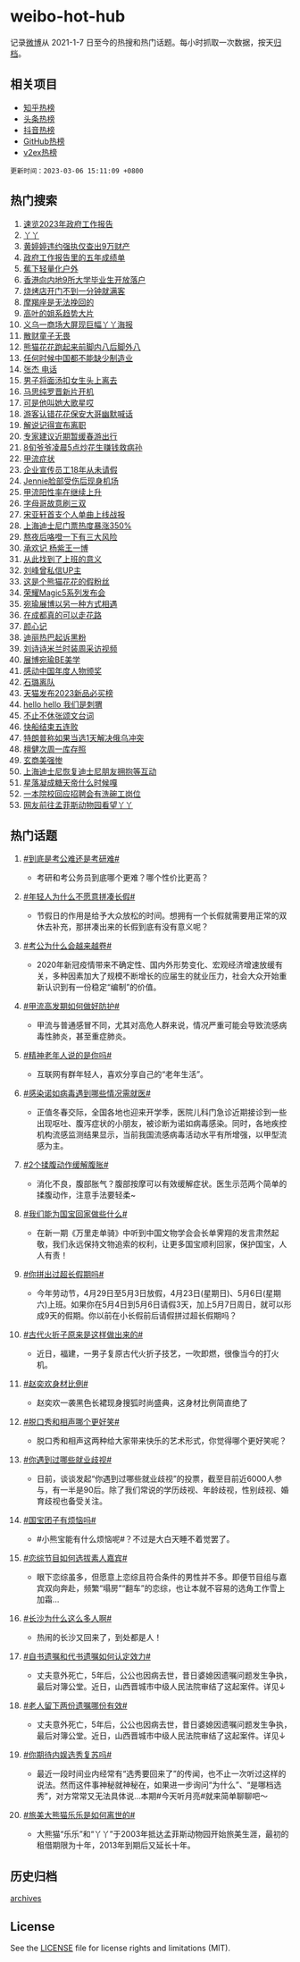 # weibo-hot-hub

记录[微博](https://www.weibo.com)从 2021-1-7 日至今的热搜和热门话题。每小时抓取一次数据，按天[归档](archives)。

## 相关项目

- [知乎热榜](https://github.com/lonnyzhang423/zhihu-hot-hub)
- [头条热榜](https://github.com/lonnyzhang423/toutiao-hot-hub)
- [抖音热榜](https://github.com/lonnyzhang423/douyin-hot-hub)
- [GitHub热榜](https://github.com/lonnyzhang423/github-hot-hub)
- [v2ex热榜](https://github.com/lonnyzhang423/v2ex-hot-hub)


`更新时间：2023-03-06 15:11:09 +0800`

## 热门搜索

1. [速览2023年政府工作报告](https://m.weibo.cn/search?containerid=100103type%3D1%26t%3D10%26q%3D%23%E9%80%9F%E8%A7%882023%E5%B9%B4%E6%94%BF%E5%BA%9C%E5%B7%A5%E4%BD%9C%E6%8A%A5%E5%91%8A%23&stream_entry_id=51&isnewpage=1&extparam=seat%3D1%26dgr%3D0%26filter_type%3Drealtimehot%26cate%3D10103%26stream_entry_id%3D51%26pos%3D0%26c_type%3D51%26display_time%3D1678086668%26pre_seqid%3D167808666828091694507&luicode=10000011&lfid=106003type%253D25%2526t%253D3%2526disable_hot%253D1%2526filter_type%253Drealtimehot)
1. [丫丫](https://m.weibo.cn/search?containerid=100103type%3D1%26t%3D10%26q%3D%E4%B8%AB%E4%B8%AB&stream_entry_id=31&isnewpage=1&extparam=seat%3D1%26dgr%3D0%26band_rank%3D1%26filter_type%3Drealtimehot%26q%3D%25E4%25B8%25AB%25E4%25B8%25AB%26stream_entry_id%3D31%26pos%3D0%26realpos%3D1%26cate%3D5001%26lcate%3D5001%26flag%3D16%26c_type%3D31%26display_time%3D1678086668%26pre_seqid%3D167808666828091694507&luicode=10000011&lfid=106003type%253D25%2526t%253D3%2526disable_hot%253D1%2526filter_type%253Drealtimehot)
1. [黄婷婷违约强执仅查出9万财产](https://m.weibo.cn/search?containerid=100103type%3D1%26t%3D10%26q%3D%23%E9%BB%84%E5%A9%B7%E5%A9%B7%E8%BF%9D%E7%BA%A6%E5%BC%BA%E6%89%A7%E4%BB%85%E6%9F%A5%E5%87%BA9%E4%B8%87%E8%B4%A2%E4%BA%A7%23&stream_entry_id=31&isnewpage=1&extparam=seat%3D1%26dgr%3D0%26band_rank%3D2%26filter_type%3Drealtimehot%26q%3D%2523%25E9%25BB%2584%25E5%25A9%25B7%25E5%25A9%25B7%25E8%25BF%259D%25E7%25BA%25A6%25E5%25BC%25BA%25E6%2589%25A7%25E4%25BB%2585%25E6%259F%25A5%25E5%2587%25BA9%25E4%25B8%2587%25E8%25B4%25A2%25E4%25BA%25A7%2523%26stream_entry_id%3D31%26pos%3D1%26realpos%3D2%26cate%3D5001%26lcate%3D5001%26flag%3D1%26c_type%3D31%26display_time%3D1678086668%26pre_seqid%3D167808666828091694507&luicode=10000011&lfid=106003type%253D25%2526t%253D3%2526disable_hot%253D1%2526filter_type%253Drealtimehot)
1. [政府工作报告里的五年成绩单](https://m.weibo.cn/search?containerid=100103type%3D1%26t%3D10%26q%3D%23%E6%94%BF%E5%BA%9C%E5%B7%A5%E4%BD%9C%E6%8A%A5%E5%91%8A%E9%87%8C%E7%9A%84%E4%BA%94%E5%B9%B4%E6%88%90%E7%BB%A9%E5%8D%95%23&stream_entry_id=31&isnewpage=1&extparam=seat%3D1%26dgr%3D0%26band_rank%3D3%26filter_type%3Drealtimehot%26q%3D%2523%25E6%2594%25BF%25E5%25BA%259C%25E5%25B7%25A5%25E4%25BD%259C%25E6%258A%25A5%25E5%2591%258A%25E9%2587%258C%25E7%259A%2584%25E4%25BA%2594%25E5%25B9%25B4%25E6%2588%2590%25E7%25BB%25A9%25E5%258D%2595%2523%26stream_entry_id%3D31%26pos%3D2%26realpos%3D3%26cate%3D5001%26lcate%3D5001%26flag%3D0%26c_type%3D31%26display_time%3D1678086668%26pre_seqid%3D167808666828091694507&luicode=10000011&lfid=106003type%253D25%2526t%253D3%2526disable_hot%253D1%2526filter_type%253Drealtimehot)
1. [蕉下轻量化户外](https://m.weibo.cn/search?containerid=100103type%3D1%26t%3D10%26q%3D%23%E8%95%89%E4%B8%8B%E8%BD%BB%E9%87%8F%E5%8C%96%E6%88%B7%E5%A4%96%23&stream_entry_id=31&isnewpage=1&extparam=seat%3D1%26filter_type%3Drealtimehot%26q%3D%2523%25E8%2595%2589%25E4%25B8%258B%25E8%25BD%25BB%25E9%2587%258F%25E5%258C%2596%25E6%2588%25B7%25E5%25A4%2596%2523%26stream_entry_id%3D31%26pos%3D3%26band_rank%3D4%26dgr%3D0%26c_type%3D31%26cate%3D5001%26lcate%3D5001%26adid%3D181311%26topic_ad%3D1%26display_time%3D1678086668%26pre_seqid%3D167808666828091694507&luicode=10000011&lfid=106003type%253D25%2526t%253D3%2526disable_hot%253D1%2526filter_type%253Drealtimehot)
1. [香港向内地9所大学毕业生开放落户](https://m.weibo.cn/search?containerid=100103type%3D1%26t%3D10%26q%3D%23%E9%A6%99%E6%B8%AF%E5%90%91%E5%86%85%E5%9C%B09%E6%89%80%E5%A4%A7%E5%AD%A6%E6%AF%95%E4%B8%9A%E7%94%9F%E5%BC%80%E6%94%BE%E8%90%BD%E6%88%B7%23&stream_entry_id=31&isnewpage=1&extparam=seat%3D1%26dgr%3D0%26band_rank%3D4%26filter_type%3Drealtimehot%26q%3D%2523%25E9%25A6%2599%25E6%25B8%25AF%25E5%2590%2591%25E5%2586%2585%25E5%259C%25B09%25E6%2589%2580%25E5%25A4%25A7%25E5%25AD%25A6%25E6%25AF%2595%25E4%25B8%259A%25E7%2594%259F%25E5%25BC%2580%25E6%2594%25BE%25E8%2590%25BD%25E6%2588%25B7%2523%26stream_entry_id%3D31%26pos%3D4%26realpos%3D4%26cate%3D5001%26lcate%3D5001%26flag%3D1%26c_type%3D31%26display_time%3D1678086668%26pre_seqid%3D167808666828091694507&luicode=10000011&lfid=106003type%253D25%2526t%253D3%2526disable_hot%253D1%2526filter_type%253Drealtimehot)
1. [烧烤店开门不到一分钟就满客](https://m.weibo.cn/search?containerid=100103type%3D1%26t%3D10%26q%3D%23%E7%83%A7%E7%83%A4%E5%BA%97%E5%BC%80%E9%97%A8%E4%B8%8D%E5%88%B0%E4%B8%80%E5%88%86%E9%92%9F%E5%B0%B1%E6%BB%A1%E5%AE%A2%23&stream_entry_id=31&isnewpage=1&extparam=seat%3D1%26dgr%3D0%26band_rank%3D5%26filter_type%3Drealtimehot%26q%3D%2523%25E7%2583%25A7%25E7%2583%25A4%25E5%25BA%2597%25E5%25BC%2580%25E9%2597%25A8%25E4%25B8%258D%25E5%2588%25B0%25E4%25B8%2580%25E5%2588%2586%25E9%2592%259F%25E5%25B0%25B1%25E6%25BB%25A1%25E5%25AE%25A2%2523%26stream_entry_id%3D31%26pos%3D5%26realpos%3D5%26cate%3D5001%26lcate%3D5001%26flag%3D1%26c_type%3D31%26display_time%3D1678086668%26pre_seqid%3D167808666828091694507&luicode=10000011&lfid=106003type%253D25%2526t%253D3%2526disable_hot%253D1%2526filter_type%253Drealtimehot)
1. [摩羯座是无法挽回的](https://m.weibo.cn/search?containerid=100103type%3D1%26t%3D10%26q%3D%23%E6%91%A9%E7%BE%AF%E5%BA%A7%E6%98%AF%E6%97%A0%E6%B3%95%E6%8C%BD%E5%9B%9E%E7%9A%84%23&stream_entry_id=31&isnewpage=1&extparam=seat%3D1%26dgr%3D0%26band_rank%3D6%26filter_type%3Drealtimehot%26q%3D%2523%25E6%2591%25A9%25E7%25BE%25AF%25E5%25BA%25A7%25E6%2598%25AF%25E6%2597%25A0%25E6%25B3%2595%25E6%258C%25BD%25E5%259B%259E%25E7%259A%2584%2523%26stream_entry_id%3D31%26pos%3D6%26realpos%3D6%26cate%3D5001%26lcate%3D5001%26flag%3D1%26c_type%3D31%26display_time%3D1678086668%26pre_seqid%3D167808666828091694507&luicode=10000011&lfid=106003type%253D25%2526t%253D3%2526disable_hot%253D1%2526filter_type%253Drealtimehot)
1. [高叶的姐系趋势大片](https://m.weibo.cn/search?containerid=100103type%3D1%26t%3D10%26q%3D%23%E9%AB%98%E5%8F%B6%E7%9A%84%E5%A7%90%E7%B3%BB%E8%B6%8B%E5%8A%BF%E5%A4%A7%E7%89%87%23&stream_entry_id=31&isnewpage=1&extparam=seat%3D1%26filter_type%3Drealtimehot%26q%3D%2523%25E9%25AB%2598%25E5%258F%25B6%25E7%259A%2584%25E5%25A7%2590%25E7%25B3%25BB%25E8%25B6%258B%25E5%258A%25BF%25E5%25A4%25A7%25E7%2589%2587%2523%26stream_entry_id%3D31%26pos%3D7%26band_rank%3D7%26dgr%3D0%26c_type%3D31%26cate%3D5001%26lcate%3D5001%26adid%3D181559%26topic_ad%3D1%26display_time%3D1678086668%26pre_seqid%3D167808666828091694507&luicode=10000011&lfid=106003type%253D25%2526t%253D3%2526disable_hot%253D1%2526filter_type%253Drealtimehot)
1. [义乌一商场大屏现巨幅丫丫海报](https://m.weibo.cn/search?containerid=100103type%3D1%26t%3D10%26q%3D%23%E4%B9%89%E4%B9%8C%E4%B8%80%E5%95%86%E5%9C%BA%E5%A4%A7%E5%B1%8F%E7%8E%B0%E5%B7%A8%E5%B9%85%E4%B8%AB%E4%B8%AB%E6%B5%B7%E6%8A%A5%23&stream_entry_id=31&isnewpage=1&extparam=seat%3D1%26dgr%3D0%26band_rank%3D7%26filter_type%3Drealtimehot%26q%3D%2523%25E4%25B9%2589%25E4%25B9%258C%25E4%25B8%2580%25E5%2595%2586%25E5%259C%25BA%25E5%25A4%25A7%25E5%25B1%258F%25E7%258E%25B0%25E5%25B7%25A8%25E5%25B9%2585%25E4%25B8%25AB%25E4%25B8%25AB%25E6%25B5%25B7%25E6%258A%25A5%2523%26stream_entry_id%3D31%26pos%3D8%26realpos%3D7%26cate%3D5001%26lcate%3D5001%26flag%3D1%26c_type%3D31%26display_time%3D1678086668%26pre_seqid%3D167808666828091694507&luicode=10000011&lfid=106003type%253D25%2526t%253D3%2526disable_hot%253D1%2526filter_type%253Drealtimehot)
1. [散财童子无畏](https://m.weibo.cn/search?containerid=100103type%3D1%26t%3D10%26q%3D%23%E6%95%A3%E8%B4%A2%E7%AB%A5%E5%AD%90%E6%97%A0%E7%95%8F%23&stream_entry_id=31&isnewpage=1&extparam=seat%3D1%26dgr%3D0%26band_rank%3D8%26filter_type%3Drealtimehot%26q%3D%2523%25E6%2595%25A3%25E8%25B4%25A2%25E7%25AB%25A5%25E5%25AD%2590%25E6%2597%25A0%25E7%2595%258F%2523%26stream_entry_id%3D31%26pos%3D9%26realpos%3D8%26cate%3D5001%26lcate%3D5001%26flag%3D1%26c_type%3D31%26display_time%3D1678086668%26pre_seqid%3D167808666828091694507&luicode=10000011&lfid=106003type%253D25%2526t%253D3%2526disable_hot%253D1%2526filter_type%253Drealtimehot)
1. [熊猫花花跑起来前脚内八后脚外八](https://m.weibo.cn/search?containerid=100103type%3D1%26t%3D10%26q%3D%23%E7%86%8A%E7%8C%AB%E8%8A%B1%E8%8A%B1%E8%B7%91%E8%B5%B7%E6%9D%A5%E5%89%8D%E8%84%9A%E5%86%85%E5%85%AB%E5%90%8E%E8%84%9A%E5%A4%96%E5%85%AB%23&stream_entry_id=31&isnewpage=1&extparam=seat%3D1%26dgr%3D0%26band_rank%3D9%26filter_type%3Drealtimehot%26q%3D%2523%25E7%2586%258A%25E7%258C%25AB%25E8%258A%25B1%25E8%258A%25B1%25E8%25B7%2591%25E8%25B5%25B7%25E6%259D%25A5%25E5%2589%258D%25E8%2584%259A%25E5%2586%2585%25E5%2585%25AB%25E5%2590%258E%25E8%2584%259A%25E5%25A4%2596%25E5%2585%25AB%2523%26stream_entry_id%3D31%26pos%3D10%26realpos%3D9%26cate%3D5001%26lcate%3D5001%26flag%3D0%26c_type%3D31%26display_time%3D1678086668%26pre_seqid%3D167808666828091694507&luicode=10000011&lfid=106003type%253D25%2526t%253D3%2526disable_hot%253D1%2526filter_type%253Drealtimehot)
1. [任何时候中国都不能缺少制造业](https://m.weibo.cn/search?containerid=100103type%3D1%26t%3D10%26q%3D%23%E4%BB%BB%E4%BD%95%E6%97%B6%E5%80%99%E4%B8%AD%E5%9B%BD%E9%83%BD%E4%B8%8D%E8%83%BD%E7%BC%BA%E5%B0%91%E5%88%B6%E9%80%A0%E4%B8%9A%23&stream_entry_id=31&isnewpage=1&extparam=seat%3D1%26dgr%3D0%26band_rank%3D10%26filter_type%3Drealtimehot%26q%3D%2523%25E4%25BB%25BB%25E4%25BD%2595%25E6%2597%25B6%25E5%2580%2599%25E4%25B8%25AD%25E5%259B%25BD%25E9%2583%25BD%25E4%25B8%258D%25E8%2583%25BD%25E7%25BC%25BA%25E5%25B0%2591%25E5%2588%25B6%25E9%2580%25A0%25E4%25B8%259A%2523%26stream_entry_id%3D31%26pos%3D11%26realpos%3D10%26cate%3D5001%26lcate%3D5001%26flag%3D0%26c_type%3D31%26display_time%3D1678086668%26pre_seqid%3D167808666828091694507&luicode=10000011&lfid=106003type%253D25%2526t%253D3%2526disable_hot%253D1%2526filter_type%253Drealtimehot)
1. [张杰 电话](https://m.weibo.cn/search?containerid=100103type%3D1%26t%3D10%26q%3D%E5%BC%A0%E6%9D%B0+%E7%94%B5%E8%AF%9D&stream_entry_id=31&isnewpage=1&extparam=seat%3D1%26dgr%3D0%26band_rank%3D11%26filter_type%3Drealtimehot%26q%3D%25E5%25BC%25A0%25E6%259D%25B0%2520%25E7%2594%25B5%25E8%25AF%259D%26stream_entry_id%3D31%26pos%3D12%26realpos%3D11%26cate%3D5001%26lcate%3D5001%26flag%3D2%26c_type%3D31%26display_time%3D1678086668%26pre_seqid%3D167808666828091694507&luicode=10000011&lfid=106003type%253D25%2526t%253D3%2526disable_hot%253D1%2526filter_type%253Drealtimehot)
1. [男子将面汤扣女生头上离去](https://m.weibo.cn/search?containerid=100103type%3D1%26t%3D10%26q%3D%23%E7%94%B7%E5%AD%90%E5%B0%86%E9%9D%A2%E6%B1%A4%E6%89%A3%E5%A5%B3%E7%94%9F%E5%A4%B4%E4%B8%8A%E7%A6%BB%E5%8E%BB%23&stream_entry_id=31&isnewpage=1&extparam=seat%3D1%26dgr%3D0%26band_rank%3D12%26filter_type%3Drealtimehot%26q%3D%2523%25E7%2594%25B7%25E5%25AD%2590%25E5%25B0%2586%25E9%259D%25A2%25E6%25B1%25A4%25E6%2589%25A3%25E5%25A5%25B3%25E7%2594%259F%25E5%25A4%25B4%25E4%25B8%258A%25E7%25A6%25BB%25E5%258E%25BB%2523%26stream_entry_id%3D31%26pos%3D13%26realpos%3D12%26cate%3D5001%26lcate%3D5001%26flag%3D0%26c_type%3D31%26display_time%3D1678086668%26pre_seqid%3D167808666828091694507&luicode=10000011&lfid=106003type%253D25%2526t%253D3%2526disable_hot%253D1%2526filter_type%253Drealtimehot)
1. [马思纯罗晋新片开机](https://m.weibo.cn/search?containerid=100103type%3D1%26t%3D10%26q%3D%23%E9%A9%AC%E6%80%9D%E7%BA%AF%E7%BD%97%E6%99%8B%E6%96%B0%E7%89%87%E5%BC%80%E6%9C%BA%23&stream_entry_id=31&isnewpage=1&extparam=seat%3D1%26dgr%3D0%26band_rank%3D13%26filter_type%3Drealtimehot%26q%3D%2523%25E9%25A9%25AC%25E6%2580%259D%25E7%25BA%25AF%25E7%25BD%2597%25E6%2599%258B%25E6%2596%25B0%25E7%2589%2587%25E5%25BC%2580%25E6%259C%25BA%2523%26stream_entry_id%3D31%26pos%3D14%26realpos%3D13%26cate%3D5001%26lcate%3D5001%26flag%3D1%26c_type%3D31%26display_time%3D1678086668%26pre_seqid%3D167808666828091694507&luicode=10000011&lfid=106003type%253D25%2526t%253D3%2526disable_hot%253D1%2526filter_type%253Drealtimehot)
1. [可是他叫她大歌星哎](https://m.weibo.cn/search?containerid=100103type%3D1%26t%3D10%26q%3D%E5%8F%AF%E6%98%AF%E4%BB%96%E5%8F%AB%E5%A5%B9%E5%A4%A7%E6%AD%8C%E6%98%9F%E5%93%8E&stream_entry_id=31&isnewpage=1&extparam=seat%3D1%26dgr%3D0%26band_rank%3D14%26filter_type%3Drealtimehot%26q%3D%25E5%258F%25AF%25E6%2598%25AF%25E4%25BB%2596%25E5%258F%25AB%25E5%25A5%25B9%25E5%25A4%25A7%25E6%25AD%258C%25E6%2598%259F%25E5%2593%258E%26stream_entry_id%3D31%26pos%3D15%26realpos%3D14%26cate%3D5001%26lcate%3D5001%26flag%3D2%26c_type%3D31%26display_time%3D1678086668%26pre_seqid%3D167808666828091694507&luicode=10000011&lfid=106003type%253D25%2526t%253D3%2526disable_hot%253D1%2526filter_type%253Drealtimehot)
1. [游客认错花花保安大哥幽默喊话](https://m.weibo.cn/search?containerid=100103type%3D1%26t%3D10%26q%3D%23%E6%B8%B8%E5%AE%A2%E8%AE%A4%E9%94%99%E8%8A%B1%E8%8A%B1%E4%BF%9D%E5%AE%89%E5%A4%A7%E5%93%A5%E5%B9%BD%E9%BB%98%E5%96%8A%E8%AF%9D%23&stream_entry_id=31&isnewpage=1&extparam=seat%3D1%26dgr%3D0%26band_rank%3D15%26filter_type%3Drealtimehot%26q%3D%2523%25E6%25B8%25B8%25E5%25AE%25A2%25E8%25AE%25A4%25E9%2594%2599%25E8%258A%25B1%25E8%258A%25B1%25E4%25BF%259D%25E5%25AE%2589%25E5%25A4%25A7%25E5%2593%25A5%25E5%25B9%25BD%25E9%25BB%2598%25E5%2596%258A%25E8%25AF%259D%2523%26stream_entry_id%3D31%26pos%3D16%26realpos%3D15%26cate%3D5001%26lcate%3D5001%26flag%3D0%26c_type%3D31%26display_time%3D1678086668%26pre_seqid%3D167808666828091694507&luicode=10000011&lfid=106003type%253D25%2526t%253D3%2526disable_hot%253D1%2526filter_type%253Drealtimehot)
1. [解说记得宣布离职](https://m.weibo.cn/search?containerid=100103type%3D1%26t%3D10%26q%3D%23%E8%A7%A3%E8%AF%B4%E8%AE%B0%E5%BE%97%E5%AE%A3%E5%B8%83%E7%A6%BB%E8%81%8C%23&stream_entry_id=31&isnewpage=1&extparam=seat%3D1%26dgr%3D0%26band_rank%3D16%26filter_type%3Drealtimehot%26q%3D%2523%25E8%25A7%25A3%25E8%25AF%25B4%25E8%25AE%25B0%25E5%25BE%2597%25E5%25AE%25A3%25E5%25B8%2583%25E7%25A6%25BB%25E8%2581%258C%2523%26stream_entry_id%3D31%26pos%3D17%26realpos%3D16%26cate%3D5001%26lcate%3D5001%26flag%3D0%26c_type%3D31%26display_time%3D1678086668%26pre_seqid%3D167808666828091694507&luicode=10000011&lfid=106003type%253D25%2526t%253D3%2526disable_hot%253D1%2526filter_type%253Drealtimehot)
1. [专家建议近期暂缓春游出行](https://m.weibo.cn/search?containerid=100103type%3D1%26t%3D10%26q%3D%23%E4%B8%93%E5%AE%B6%E5%BB%BA%E8%AE%AE%E8%BF%91%E6%9C%9F%E6%9A%82%E7%BC%93%E6%98%A5%E6%B8%B8%E5%87%BA%E8%A1%8C%23&stream_entry_id=31&isnewpage=1&extparam=seat%3D1%26dgr%3D0%26band_rank%3D17%26filter_type%3Drealtimehot%26q%3D%2523%25E4%25B8%2593%25E5%25AE%25B6%25E5%25BB%25BA%25E8%25AE%25AE%25E8%25BF%2591%25E6%259C%259F%25E6%259A%2582%25E7%25BC%2593%25E6%2598%25A5%25E6%25B8%25B8%25E5%2587%25BA%25E8%25A1%258C%2523%26stream_entry_id%3D31%26pos%3D18%26realpos%3D17%26cate%3D5001%26lcate%3D5001%26flag%3D0%26c_type%3D31%26display_time%3D1678086668%26pre_seqid%3D167808666828091694507&luicode=10000011&lfid=106003type%253D25%2526t%253D3%2526disable_hot%253D1%2526filter_type%253Drealtimehot)
1. [8旬爷爷凌晨5点炒花生赚钱救病孙](https://m.weibo.cn/search?containerid=100103type%3D1%26t%3D10%26q%3D%238%E6%97%AC%E7%88%B7%E7%88%B7%E5%87%8C%E6%99%A85%E7%82%B9%E7%82%92%E8%8A%B1%E7%94%9F%E8%B5%9A%E9%92%B1%E6%95%91%E7%97%85%E5%AD%99%23&stream_entry_id=31&isnewpage=1&extparam=seat%3D1%26dgr%3D0%26band_rank%3D18%26filter_type%3Drealtimehot%26q%3D%25238%25E6%2597%25AC%25E7%2588%25B7%25E7%2588%25B7%25E5%2587%258C%25E6%2599%25A85%25E7%2582%25B9%25E7%2582%2592%25E8%258A%25B1%25E7%2594%259F%25E8%25B5%259A%25E9%2592%25B1%25E6%2595%2591%25E7%2597%2585%25E5%25AD%2599%2523%26stream_entry_id%3D31%26pos%3D19%26realpos%3D18%26cate%3D5001%26lcate%3D5001%26flag%3D0%26c_type%3D31%26display_time%3D1678086668%26pre_seqid%3D167808666828091694507&luicode=10000011&lfid=106003type%253D25%2526t%253D3%2526disable_hot%253D1%2526filter_type%253Drealtimehot)
1. [甲流症状](https://m.weibo.cn/search?containerid=100103type%3D1%26t%3D10%26q%3D%E7%94%B2%E6%B5%81%E7%97%87%E7%8A%B6&stream_entry_id=31&isnewpage=1&extparam=seat%3D1%26dgr%3D0%26band_rank%3D19%26filter_type%3Drealtimehot%26q%3D%25E7%2594%25B2%25E6%25B5%2581%25E7%2597%2587%25E7%258A%25B6%26stream_entry_id%3D31%26pos%3D20%26realpos%3D19%26cate%3D5001%26lcate%3D5001%26flag%3D0%26c_type%3D31%26display_time%3D1678086668%26pre_seqid%3D167808666828091694507&luicode=10000011&lfid=106003type%253D25%2526t%253D3%2526disable_hot%253D1%2526filter_type%253Drealtimehot)
1. [企业宣传员工18年从未请假](https://m.weibo.cn/search?containerid=100103type%3D1%26t%3D10%26q%3D%23%E4%BC%81%E4%B8%9A%E5%AE%A3%E4%BC%A0%E5%91%98%E5%B7%A518%E5%B9%B4%E4%BB%8E%E6%9C%AA%E8%AF%B7%E5%81%87%23&stream_entry_id=31&isnewpage=1&extparam=seat%3D1%26dgr%3D0%26band_rank%3D20%26filter_type%3Drealtimehot%26q%3D%2523%25E4%25BC%2581%25E4%25B8%259A%25E5%25AE%25A3%25E4%25BC%25A0%25E5%2591%2598%25E5%25B7%25A518%25E5%25B9%25B4%25E4%25BB%258E%25E6%259C%25AA%25E8%25AF%25B7%25E5%2581%2587%2523%26stream_entry_id%3D31%26pos%3D21%26realpos%3D20%26cate%3D5001%26lcate%3D5001%26flag%3D0%26c_type%3D31%26display_time%3D1678086668%26pre_seqid%3D167808666828091694507&luicode=10000011&lfid=106003type%253D25%2526t%253D3%2526disable_hot%253D1%2526filter_type%253Drealtimehot)
1. [Jennie脸部受伤后现身机场](https://m.weibo.cn/search?containerid=100103type%3D1%26t%3D10%26q%3D%23Jennie%E8%84%B8%E9%83%A8%E5%8F%97%E4%BC%A4%E5%90%8E%E7%8E%B0%E8%BA%AB%E6%9C%BA%E5%9C%BA%23&stream_entry_id=31&isnewpage=1&extparam=seat%3D1%26dgr%3D0%26band_rank%3D21%26filter_type%3Drealtimehot%26q%3D%2523Jennie%25E8%2584%25B8%25E9%2583%25A8%25E5%258F%2597%25E4%25BC%25A4%25E5%2590%258E%25E7%258E%25B0%25E8%25BA%25AB%25E6%259C%25BA%25E5%259C%25BA%2523%26stream_entry_id%3D31%26pos%3D22%26realpos%3D21%26cate%3D5001%26lcate%3D5001%26flag%3D0%26c_type%3D31%26display_time%3D1678086668%26pre_seqid%3D167808666828091694507&luicode=10000011&lfid=106003type%253D25%2526t%253D3%2526disable_hot%253D1%2526filter_type%253Drealtimehot)
1. [甲流阳性率在继续上升](https://m.weibo.cn/search?containerid=100103type%3D1%26t%3D10%26q%3D%23%E7%94%B2%E6%B5%81%E9%98%B3%E6%80%A7%E7%8E%87%E5%9C%A8%E7%BB%A7%E7%BB%AD%E4%B8%8A%E5%8D%87%23&stream_entry_id=31&isnewpage=1&extparam=seat%3D1%26dgr%3D0%26band_rank%3D22%26filter_type%3Drealtimehot%26q%3D%2523%25E7%2594%25B2%25E6%25B5%2581%25E9%2598%25B3%25E6%2580%25A7%25E7%258E%2587%25E5%259C%25A8%25E7%25BB%25A7%25E7%25BB%25AD%25E4%25B8%258A%25E5%258D%2587%2523%26stream_entry_id%3D31%26pos%3D23%26realpos%3D22%26cate%3D5001%26lcate%3D5001%26flag%3D0%26c_type%3D31%26display_time%3D1678086668%26pre_seqid%3D167808666828091694507&luicode=10000011&lfid=106003type%253D25%2526t%253D3%2526disable_hot%253D1%2526filter_type%253Drealtimehot)
1. [字母哥故意刷三双](https://m.weibo.cn/search?containerid=100103type%3D1%26t%3D10%26q%3D%23%E5%AD%97%E6%AF%8D%E5%93%A5%E6%95%85%E6%84%8F%E5%88%B7%E4%B8%89%E5%8F%8C%23&stream_entry_id=31&isnewpage=1&extparam=seat%3D1%26dgr%3D0%26band_rank%3D23%26filter_type%3Drealtimehot%26q%3D%2523%25E5%25AD%2597%25E6%25AF%258D%25E5%2593%25A5%25E6%2595%2585%25E6%2584%258F%25E5%2588%25B7%25E4%25B8%2589%25E5%258F%258C%2523%26stream_entry_id%3D31%26pos%3D24%26realpos%3D23%26cate%3D5001%26lcate%3D5001%26flag%3D0%26c_type%3D31%26display_time%3D1678086668%26pre_seqid%3D167808666828091694507&luicode=10000011&lfid=106003type%253D25%2526t%253D3%2526disable_hot%253D1%2526filter_type%253Drealtimehot)
1. [宋亚轩首支个人单曲上线战报](https://m.weibo.cn/search?containerid=100103type%3D1%26t%3D10%26q%3D%23%E5%AE%8B%E4%BA%9A%E8%BD%A9%E9%A6%96%E6%94%AF%E4%B8%AA%E4%BA%BA%E5%8D%95%E6%9B%B2%E4%B8%8A%E7%BA%BF%E6%88%98%E6%8A%A5%23&stream_entry_id=31&isnewpage=1&extparam=seat%3D1%26dgr%3D0%26band_rank%3D24%26filter_type%3Drealtimehot%26q%3D%2523%25E5%25AE%258B%25E4%25BA%259A%25E8%25BD%25A9%25E9%25A6%2596%25E6%2594%25AF%25E4%25B8%25AA%25E4%25BA%25BA%25E5%258D%2595%25E6%259B%25B2%25E4%25B8%258A%25E7%25BA%25BF%25E6%2588%2598%25E6%258A%25A5%2523%26stream_entry_id%3D31%26pos%3D25%26realpos%3D24%26cate%3D5001%26lcate%3D5001%26flag%3D1%26c_type%3D31%26display_time%3D1678086668%26pre_seqid%3D167808666828091694507&luicode=10000011&lfid=106003type%253D25%2526t%253D3%2526disable_hot%253D1%2526filter_type%253Drealtimehot)
1. [上海迪士尼门票热度暴涨350%](https://m.weibo.cn/search?containerid=100103type%3D1%26t%3D10%26q%3D%23%E4%B8%8A%E6%B5%B7%E8%BF%AA%E5%A3%AB%E5%B0%BC%E9%97%A8%E7%A5%A8%E7%83%AD%E5%BA%A6%E6%9A%B4%E6%B6%A8350%25%23&stream_entry_id=31&isnewpage=1&extparam=seat%3D1%26dgr%3D0%26band_rank%3D25%26filter_type%3Drealtimehot%26q%3D%2523%25E4%25B8%258A%25E6%25B5%25B7%25E8%25BF%25AA%25E5%25A3%25AB%25E5%25B0%25BC%25E9%2597%25A8%25E7%25A5%25A8%25E7%2583%25AD%25E5%25BA%25A6%25E6%259A%25B4%25E6%25B6%25A8350%2525%2523%26stream_entry_id%3D31%26pos%3D26%26realpos%3D25%26cate%3D5001%26lcate%3D5001%26flag%3D0%26c_type%3D31%26display_time%3D1678086668%26pre_seqid%3D167808666828091694507&luicode=10000011&lfid=106003type%253D25%2526t%253D3%2526disable_hot%253D1%2526filter_type%253Drealtimehot)
1. [熬夜后咯噔一下有三大风险](https://m.weibo.cn/search?containerid=100103type%3D1%26t%3D10%26q%3D%23%E7%86%AC%E5%A4%9C%E5%90%8E%E5%92%AF%E5%99%94%E4%B8%80%E4%B8%8B%E6%9C%89%E4%B8%89%E5%A4%A7%E9%A3%8E%E9%99%A9%23&stream_entry_id=31&isnewpage=1&extparam=seat%3D1%26dgr%3D0%26band_rank%3D26%26filter_type%3Drealtimehot%26q%3D%2523%25E7%2586%25AC%25E5%25A4%259C%25E5%2590%258E%25E5%2592%25AF%25E5%2599%2594%25E4%25B8%2580%25E4%25B8%258B%25E6%259C%2589%25E4%25B8%2589%25E5%25A4%25A7%25E9%25A3%258E%25E9%2599%25A9%2523%26stream_entry_id%3D31%26pos%3D27%26realpos%3D26%26cate%3D5001%26lcate%3D5001%26flag%3D0%26c_type%3D31%26display_time%3D1678086668%26pre_seqid%3D167808666828091694507&luicode=10000011&lfid=106003type%253D25%2526t%253D3%2526disable_hot%253D1%2526filter_type%253Drealtimehot)
1. [承欢记 杨紫王一博](https://m.weibo.cn/search?containerid=100103type%3D1%26t%3D10%26q%3D%E6%89%BF%E6%AC%A2%E8%AE%B0+%E6%9D%A8%E7%B4%AB%E7%8E%8B%E4%B8%80%E5%8D%9A&stream_entry_id=31&isnewpage=1&extparam=seat%3D1%26dgr%3D0%26band_rank%3D27%26filter_type%3Drealtimehot%26q%3D%25E6%2589%25BF%25E6%25AC%25A2%25E8%25AE%25B0%2520%25E6%259D%25A8%25E7%25B4%25AB%25E7%258E%258B%25E4%25B8%2580%25E5%258D%259A%26stream_entry_id%3D31%26pos%3D28%26realpos%3D27%26cate%3D5001%26lcate%3D5001%26flag%3D0%26c_type%3D31%26display_time%3D1678086668%26pre_seqid%3D167808666828091694507&luicode=10000011&lfid=106003type%253D25%2526t%253D3%2526disable_hot%253D1%2526filter_type%253Drealtimehot)
1. [从此找到了上班的意义](https://m.weibo.cn/search?containerid=100103type%3D1%26t%3D10%26q%3D%23%E4%BB%8E%E6%AD%A4%E6%89%BE%E5%88%B0%E4%BA%86%E4%B8%8A%E7%8F%AD%E7%9A%84%E6%84%8F%E4%B9%89%23&stream_entry_id=31&isnewpage=1&extparam=seat%3D1%26dgr%3D0%26band_rank%3D28%26filter_type%3Drealtimehot%26q%3D%2523%25E4%25BB%258E%25E6%25AD%25A4%25E6%2589%25BE%25E5%2588%25B0%25E4%25BA%2586%25E4%25B8%258A%25E7%258F%25AD%25E7%259A%2584%25E6%2584%258F%25E4%25B9%2589%2523%26stream_entry_id%3D31%26pos%3D29%26realpos%3D28%26cate%3D5001%26lcate%3D5001%26flag%3D0%26c_type%3D31%26display_time%3D1678086668%26pre_seqid%3D167808666828091694507&luicode=10000011&lfid=106003type%253D25%2526t%253D3%2526disable_hot%253D1%2526filter_type%253Drealtimehot)
1. [刘峰曾私信UP主](https://m.weibo.cn/search?containerid=100103type%3D1%26t%3D10%26q%3D%23%E5%88%98%E5%B3%B0%E6%9B%BE%E7%A7%81%E4%BF%A1UP%E4%B8%BB%23&stream_entry_id=31&isnewpage=1&extparam=seat%3D1%26dgr%3D0%26band_rank%3D29%26filter_type%3Drealtimehot%26q%3D%2523%25E5%2588%2598%25E5%25B3%25B0%25E6%259B%25BE%25E7%25A7%2581%25E4%25BF%25A1UP%25E4%25B8%25BB%2523%26stream_entry_id%3D31%26pos%3D30%26realpos%3D29%26cate%3D5001%26lcate%3D5001%26flag%3D0%26c_type%3D31%26display_time%3D1678086668%26pre_seqid%3D167808666828091694507&luicode=10000011&lfid=106003type%253D25%2526t%253D3%2526disable_hot%253D1%2526filter_type%253Drealtimehot)
1. [这是个熊猫花花的假粉丝](https://m.weibo.cn/search?containerid=100103type%3D1%26t%3D10%26q%3D%23%E8%BF%99%E6%98%AF%E4%B8%AA%E7%86%8A%E7%8C%AB%E8%8A%B1%E8%8A%B1%E7%9A%84%E5%81%87%E7%B2%89%E4%B8%9D%23&stream_entry_id=31&isnewpage=1&extparam=seat%3D1%26dgr%3D0%26band_rank%3D30%26filter_type%3Drealtimehot%26q%3D%2523%25E8%25BF%2599%25E6%2598%25AF%25E4%25B8%25AA%25E7%2586%258A%25E7%258C%25AB%25E8%258A%25B1%25E8%258A%25B1%25E7%259A%2584%25E5%2581%2587%25E7%25B2%2589%25E4%25B8%259D%2523%26stream_entry_id%3D31%26pos%3D31%26realpos%3D30%26cate%3D5001%26lcate%3D5001%26flag%3D0%26c_type%3D31%26display_time%3D1678086668%26pre_seqid%3D167808666828091694507&luicode=10000011&lfid=106003type%253D25%2526t%253D3%2526disable_hot%253D1%2526filter_type%253Drealtimehot)
1. [荣耀Magic5系列发布会](https://m.weibo.cn/search?containerid=100103type%3D1%26t%3D10%26q%3D%23%E8%8D%A3%E8%80%80Magic5%E7%B3%BB%E5%88%97%E5%8F%91%E5%B8%83%E4%BC%9A%23&stream_entry_id=31&isnewpage=1&extparam=seat%3D1%26dgr%3D0%26band_rank%3D31%26filter_type%3Drealtimehot%26adid%3D181626%26q%3D%2523%25E8%258D%25A3%25E8%2580%2580Magic5%25E7%25B3%25BB%25E5%2588%2597%25E5%258F%2591%25E5%25B8%2583%25E4%25BC%259A%2523%26stream_entry_id%3D31%26pos%3D32%26realpos%3D31%26cate%3D5001%26lcate%3D5001%26flag%3D0%26c_type%3D31%26display_time%3D1678086668%26pre_seqid%3D167808666828091694507&luicode=10000011&lfid=106003type%253D25%2526t%253D3%2526disable_hot%253D1%2526filter_type%253Drealtimehot)
1. [宛瑜展博以另一种方式相遇](https://m.weibo.cn/search?containerid=100103type%3D1%26t%3D10%26q%3D%23%E5%AE%9B%E7%91%9C%E5%B1%95%E5%8D%9A%E4%BB%A5%E5%8F%A6%E4%B8%80%E7%A7%8D%E6%96%B9%E5%BC%8F%E7%9B%B8%E9%81%87%23&stream_entry_id=31&isnewpage=1&extparam=seat%3D1%26dgr%3D0%26band_rank%3D32%26filter_type%3Drealtimehot%26q%3D%2523%25E5%25AE%259B%25E7%2591%259C%25E5%25B1%2595%25E5%258D%259A%25E4%25BB%25A5%25E5%258F%25A6%25E4%25B8%2580%25E7%25A7%258D%25E6%2596%25B9%25E5%25BC%258F%25E7%259B%25B8%25E9%2581%2587%2523%26stream_entry_id%3D31%26pos%3D33%26realpos%3D32%26cate%3D5001%26lcate%3D5001%26flag%3D0%26c_type%3D31%26display_time%3D1678086668%26pre_seqid%3D167808666828091694507&luicode=10000011&lfid=106003type%253D25%2526t%253D3%2526disable_hot%253D1%2526filter_type%253Drealtimehot)
1. [在成都真的可以走花路](https://m.weibo.cn/search?containerid=100103type%3D1%26t%3D10%26q%3D%23%E5%9C%A8%E6%88%90%E9%83%BD%E7%9C%9F%E7%9A%84%E5%8F%AF%E4%BB%A5%E8%B5%B0%E8%8A%B1%E8%B7%AF%23&stream_entry_id=31&isnewpage=1&extparam=seat%3D1%26dgr%3D0%26band_rank%3D33%26filter_type%3Drealtimehot%26q%3D%2523%25E5%259C%25A8%25E6%2588%2590%25E9%2583%25BD%25E7%259C%259F%25E7%259A%2584%25E5%258F%25AF%25E4%25BB%25A5%25E8%25B5%25B0%25E8%258A%25B1%25E8%25B7%25AF%2523%26stream_entry_id%3D31%26pos%3D34%26realpos%3D33%26cate%3D5001%26lcate%3D5001%26flag%3D1%26c_type%3D31%26display_time%3D1678086668%26pre_seqid%3D167808666828091694507&luicode=10000011&lfid=106003type%253D25%2526t%253D3%2526disable_hot%253D1%2526filter_type%253Drealtimehot)
1. [颜心记](https://m.weibo.cn/search?containerid=100103type%3D1%26t%3D10%26q%3D%23%E9%A2%9C%E5%BF%83%E8%AE%B0%23&stream_entry_id=31&isnewpage=1&extparam=seat%3D1%26dgr%3D0%26band_rank%3D34%26filter_type%3Drealtimehot%26q%3D%2523%25E9%25A2%259C%25E5%25BF%2583%25E8%25AE%25B0%2523%26stream_entry_id%3D31%26pos%3D35%26realpos%3D34%26cate%3D5001%26lcate%3D5001%26flag%3D1%26c_type%3D31%26display_time%3D1678086668%26pre_seqid%3D167808666828091694507&luicode=10000011&lfid=106003type%253D25%2526t%253D3%2526disable_hot%253D1%2526filter_type%253Drealtimehot)
1. [迪丽热巴起诉黑粉](https://m.weibo.cn/search?containerid=100103type%3D1%26t%3D10%26q%3D%23%E8%BF%AA%E4%B8%BD%E7%83%AD%E5%B7%B4%E8%B5%B7%E8%AF%89%E9%BB%91%E7%B2%89%23&stream_entry_id=31&isnewpage=1&extparam=seat%3D1%26dgr%3D0%26band_rank%3D35%26filter_type%3Drealtimehot%26q%3D%2523%25E8%25BF%25AA%25E4%25B8%25BD%25E7%2583%25AD%25E5%25B7%25B4%25E8%25B5%25B7%25E8%25AF%2589%25E9%25BB%2591%25E7%25B2%2589%2523%26stream_entry_id%3D31%26pos%3D36%26realpos%3D35%26cate%3D5001%26lcate%3D5001%26flag%3D0%26c_type%3D31%26display_time%3D1678086668%26pre_seqid%3D167808666828091694507&luicode=10000011&lfid=106003type%253D25%2526t%253D3%2526disable_hot%253D1%2526filter_type%253Drealtimehot)
1. [刘诗诗米兰时装周采访视频](https://m.weibo.cn/search?containerid=100103type%3D1%26t%3D10%26q%3D%23%E5%88%98%E8%AF%97%E8%AF%97%E7%B1%B3%E5%85%B0%E6%97%B6%E8%A3%85%E5%91%A8%E9%87%87%E8%AE%BF%E8%A7%86%E9%A2%91%23&stream_entry_id=31&isnewpage=1&extparam=seat%3D1%26dgr%3D0%26band_rank%3D36%26filter_type%3Drealtimehot%26q%3D%2523%25E5%2588%2598%25E8%25AF%2597%25E8%25AF%2597%25E7%25B1%25B3%25E5%2585%25B0%25E6%2597%25B6%25E8%25A3%2585%25E5%2591%25A8%25E9%2587%2587%25E8%25AE%25BF%25E8%25A7%2586%25E9%25A2%2591%2523%26stream_entry_id%3D31%26pos%3D37%26realpos%3D36%26cate%3D5001%26lcate%3D5001%26flag%3D1%26c_type%3D31%26display_time%3D1678086668%26pre_seqid%3D167808666828091694507&luicode=10000011&lfid=106003type%253D25%2526t%253D3%2526disable_hot%253D1%2526filter_type%253Drealtimehot)
1. [展博宛瑜BE美学](https://m.weibo.cn/search?containerid=100103type%3D1%26t%3D10%26q%3D%23%E5%B1%95%E5%8D%9A%E5%AE%9B%E7%91%9CBE%E7%BE%8E%E5%AD%A6%23&stream_entry_id=31&isnewpage=1&extparam=seat%3D1%26dgr%3D0%26band_rank%3D37%26filter_type%3Drealtimehot%26q%3D%2523%25E5%25B1%2595%25E5%258D%259A%25E5%25AE%259B%25E7%2591%259CBE%25E7%25BE%258E%25E5%25AD%25A6%2523%26stream_entry_id%3D31%26pos%3D38%26realpos%3D37%26cate%3D5001%26lcate%3D5001%26flag%3D0%26c_type%3D31%26display_time%3D1678086668%26pre_seqid%3D167808666828091694507&luicode=10000011&lfid=106003type%253D25%2526t%253D3%2526disable_hot%253D1%2526filter_type%253Drealtimehot)
1. [感动中国年度人物颁奖](https://m.weibo.cn/search?containerid=100103type%3D1%26t%3D10%26q%3D%23%E6%84%9F%E5%8A%A8%E4%B8%AD%E5%9B%BD%E5%B9%B4%E5%BA%A6%E4%BA%BA%E7%89%A9%E9%A2%81%E5%A5%96%23&stream_entry_id=31&isnewpage=1&extparam=seat%3D1%26dgr%3D0%26band_rank%3D38%26filter_type%3Drealtimehot%26q%3D%2523%25E6%2584%259F%25E5%258A%25A8%25E4%25B8%25AD%25E5%259B%25BD%25E5%25B9%25B4%25E5%25BA%25A6%25E4%25BA%25BA%25E7%2589%25A9%25E9%25A2%2581%25E5%25A5%2596%2523%26stream_entry_id%3D31%26pos%3D39%26realpos%3D38%26cate%3D5001%26lcate%3D5001%26flag%3D1%26c_type%3D31%26display_time%3D1678086668%26pre_seqid%3D167808666828091694507&luicode=10000011&lfid=106003type%253D25%2526t%253D3%2526disable_hot%253D1%2526filter_type%253Drealtimehot)
1. [石璐离队](https://m.weibo.cn/search?containerid=100103type%3D1%26t%3D10%26q%3D%E7%9F%B3%E7%92%90%E7%A6%BB%E9%98%9F&stream_entry_id=31&isnewpage=1&extparam=seat%3D1%26dgr%3D0%26band_rank%3D39%26filter_type%3Drealtimehot%26q%3D%25E7%259F%25B3%25E7%2592%2590%25E7%25A6%25BB%25E9%2598%259F%26stream_entry_id%3D31%26pos%3D40%26realpos%3D39%26cate%3D5001%26lcate%3D5001%26flag%3D0%26c_type%3D31%26display_time%3D1678086668%26pre_seqid%3D167808666828091694507&luicode=10000011&lfid=106003type%253D25%2526t%253D3%2526disable_hot%253D1%2526filter_type%253Drealtimehot)
1. [天猫发布2023新品必买榜](https://m.weibo.cn/search?containerid=100103type%3D1%26t%3D10%26q%3D%23%E5%A4%A9%E7%8C%AB%E5%8F%91%E5%B8%832023%E6%96%B0%E5%93%81%E5%BF%85%E4%B9%B0%E6%A6%9C%23&stream_entry_id=31&isnewpage=1&extparam=seat%3D1%26dgr%3D0%26band_rank%3D40%26filter_type%3Drealtimehot%26adid%3D181603%26q%3D%2523%25E5%25A4%25A9%25E7%258C%25AB%25E5%258F%2591%25E5%25B8%25832023%25E6%2596%25B0%25E5%2593%2581%25E5%25BF%2585%25E4%25B9%25B0%25E6%25A6%259C%2523%26stream_entry_id%3D31%26pos%3D41%26realpos%3D40%26cate%3D5001%26lcate%3D5001%26flag%3D0%26c_type%3D31%26display_time%3D1678086668%26pre_seqid%3D167808666828091694507&luicode=10000011&lfid=106003type%253D25%2526t%253D3%2526disable_hot%253D1%2526filter_type%253Drealtimehot)
1. [hello hello 我们是刺猬](https://m.weibo.cn/search?containerid=100103type%3D1%26t%3D10%26q%3Dhello+hello+%E6%88%91%E4%BB%AC%E6%98%AF%E5%88%BA%E7%8C%AC&stream_entry_id=31&isnewpage=1&extparam=seat%3D1%26dgr%3D0%26band_rank%3D41%26filter_type%3Drealtimehot%26q%3Dhello%2520hello%2520%25E6%2588%2591%25E4%25BB%25AC%25E6%2598%25AF%25E5%2588%25BA%25E7%258C%25AC%26stream_entry_id%3D31%26pos%3D42%26realpos%3D41%26cate%3D5001%26lcate%3D5001%26flag%3D1%26c_type%3D31%26display_time%3D1678086668%26pre_seqid%3D167808666828091694507&luicode=10000011&lfid=106003type%253D25%2526t%253D3%2526disable_hot%253D1%2526filter_type%253Drealtimehot)
1. [不止不休张颂文台词](https://m.weibo.cn/search?containerid=100103type%3D1%26t%3D10%26q%3D%23%E4%B8%8D%E6%AD%A2%E4%B8%8D%E4%BC%91%E5%BC%A0%E9%A2%82%E6%96%87%E5%8F%B0%E8%AF%8D%23&stream_entry_id=31&isnewpage=1&extparam=seat%3D1%26dgr%3D0%26band_rank%3D42%26filter_type%3Drealtimehot%26q%3D%2523%25E4%25B8%258D%25E6%25AD%25A2%25E4%25B8%258D%25E4%25BC%2591%25E5%25BC%25A0%25E9%25A2%2582%25E6%2596%2587%25E5%258F%25B0%25E8%25AF%258D%2523%26stream_entry_id%3D31%26pos%3D43%26realpos%3D42%26cate%3D5001%26lcate%3D5001%26flag%3D1%26c_type%3D31%26display_time%3D1678086668%26pre_seqid%3D167808666828091694507&luicode=10000011&lfid=106003type%253D25%2526t%253D3%2526disable_hot%253D1%2526filter_type%253Drealtimehot)
1. [快船结束五连败](https://m.weibo.cn/search?containerid=100103type%3D1%26t%3D10%26q%3D%23%E5%BF%AB%E8%88%B9%E7%BB%93%E6%9D%9F%E4%BA%94%E8%BF%9E%E8%B4%A5%23&stream_entry_id=31&isnewpage=1&extparam=seat%3D1%26dgr%3D0%26band_rank%3D43%26filter_type%3Drealtimehot%26q%3D%2523%25E5%25BF%25AB%25E8%2588%25B9%25E7%25BB%2593%25E6%259D%259F%25E4%25BA%2594%25E8%25BF%259E%25E8%25B4%25A5%2523%26stream_entry_id%3D31%26pos%3D44%26realpos%3D43%26cate%3D5001%26lcate%3D5001%26flag%3D1%26c_type%3D31%26display_time%3D1678086668%26pre_seqid%3D167808666828091694507&luicode=10000011&lfid=106003type%253D25%2526t%253D3%2526disable_hot%253D1%2526filter_type%253Drealtimehot)
1. [特朗普称如果当选1天解决俄乌冲突](https://m.weibo.cn/search?containerid=100103type%3D1%26t%3D10%26q%3D%23%E7%89%B9%E6%9C%97%E6%99%AE%E7%A7%B0%E5%A6%82%E6%9E%9C%E5%BD%93%E9%80%891%E5%A4%A9%E8%A7%A3%E5%86%B3%E4%BF%84%E4%B9%8C%E5%86%B2%E7%AA%81%23&stream_entry_id=31&isnewpage=1&extparam=seat%3D1%26dgr%3D0%26band_rank%3D44%26filter_type%3Drealtimehot%26q%3D%2523%25E7%2589%25B9%25E6%259C%2597%25E6%2599%25AE%25E7%25A7%25B0%25E5%25A6%2582%25E6%259E%259C%25E5%25BD%2593%25E9%2580%25891%25E5%25A4%25A9%25E8%25A7%25A3%25E5%2586%25B3%25E4%25BF%2584%25E4%25B9%258C%25E5%2586%25B2%25E7%25AA%2581%2523%26stream_entry_id%3D31%26pos%3D45%26realpos%3D44%26cate%3D5001%26lcate%3D5001%26flag%3D0%26c_type%3D31%26display_time%3D1678086668%26pre_seqid%3D167808666828091694507&luicode=10000011&lfid=106003type%253D25%2526t%253D3%2526disable_hot%253D1%2526filter_type%253Drealtimehot)
1. [檀健次周一库存照](https://m.weibo.cn/search?containerid=100103type%3D1%26t%3D10%26q%3D%23%E6%AA%80%E5%81%A5%E6%AC%A1%E5%91%A8%E4%B8%80%E5%BA%93%E5%AD%98%E7%85%A7%23&stream_entry_id=31&isnewpage=1&extparam=seat%3D1%26dgr%3D0%26band_rank%3D45%26filter_type%3Drealtimehot%26q%3D%2523%25E6%25AA%2580%25E5%2581%25A5%25E6%25AC%25A1%25E5%2591%25A8%25E4%25B8%2580%25E5%25BA%2593%25E5%25AD%2598%25E7%2585%25A7%2523%26stream_entry_id%3D31%26pos%3D46%26realpos%3D45%26cate%3D5001%26lcate%3D5001%26flag%3D1%26c_type%3D31%26display_time%3D1678086668%26pre_seqid%3D167808666828091694507&luicode=10000011&lfid=106003type%253D25%2526t%253D3%2526disable_hot%253D1%2526filter_type%253Drealtimehot)
1. [玄商美强惨](https://m.weibo.cn/search?containerid=100103type%3D1%26t%3D10%26q%3D%23%E7%8E%84%E5%95%86%E7%BE%8E%E5%BC%BA%E6%83%A8%23&stream_entry_id=31&isnewpage=1&extparam=seat%3D1%26dgr%3D0%26band_rank%3D46%26filter_type%3Drealtimehot%26q%3D%2523%25E7%258E%2584%25E5%2595%2586%25E7%25BE%258E%25E5%25BC%25BA%25E6%2583%25A8%2523%26stream_entry_id%3D31%26pos%3D47%26realpos%3D46%26cate%3D5001%26lcate%3D5001%26flag%3D1%26c_type%3D31%26display_time%3D1678086668%26pre_seqid%3D167808666828091694507&luicode=10000011&lfid=106003type%253D25%2526t%253D3%2526disable_hot%253D1%2526filter_type%253Drealtimehot)
1. [上海迪士尼恢复迪士尼朋友拥抱等互动](https://m.weibo.cn/search?containerid=100103type%3D1%26t%3D10%26q%3D%23%E4%B8%8A%E6%B5%B7%E8%BF%AA%E5%A3%AB%E5%B0%BC%E6%81%A2%E5%A4%8D%E8%BF%AA%E5%A3%AB%E5%B0%BC%E6%9C%8B%E5%8F%8B%E6%8B%A5%E6%8A%B1%E7%AD%89%E4%BA%92%E5%8A%A8%23&stream_entry_id=31&isnewpage=1&extparam=seat%3D1%26dgr%3D0%26band_rank%3D47%26filter_type%3Drealtimehot%26q%3D%2523%25E4%25B8%258A%25E6%25B5%25B7%25E8%25BF%25AA%25E5%25A3%25AB%25E5%25B0%25BC%25E6%2581%25A2%25E5%25A4%258D%25E8%25BF%25AA%25E5%25A3%25AB%25E5%25B0%25BC%25E6%259C%258B%25E5%258F%258B%25E6%258B%25A5%25E6%258A%25B1%25E7%25AD%2589%25E4%25BA%2592%25E5%258A%25A8%2523%26stream_entry_id%3D31%26pos%3D48%26realpos%3D47%26cate%3D5001%26lcate%3D5001%26flag%3D0%26c_type%3D31%26display_time%3D1678086668%26pre_seqid%3D167808666828091694507&luicode=10000011&lfid=106003type%253D25%2526t%253D3%2526disable_hot%253D1%2526filter_type%253Drealtimehot)
1. [星落凝成糖天帝什么时候嘎](https://m.weibo.cn/search?containerid=100103type%3D1%26t%3D10%26q%3D%23%E6%98%9F%E8%90%BD%E5%87%9D%E6%88%90%E7%B3%96%E5%A4%A9%E5%B8%9D%E4%BB%80%E4%B9%88%E6%97%B6%E5%80%99%E5%98%8E%23&stream_entry_id=31&isnewpage=1&extparam=seat%3D1%26dgr%3D0%26band_rank%3D48%26filter_type%3Drealtimehot%26q%3D%2523%25E6%2598%259F%25E8%2590%25BD%25E5%2587%259D%25E6%2588%2590%25E7%25B3%2596%25E5%25A4%25A9%25E5%25B8%259D%25E4%25BB%2580%25E4%25B9%2588%25E6%2597%25B6%25E5%2580%2599%25E5%2598%258E%2523%26stream_entry_id%3D31%26pos%3D49%26realpos%3D48%26cate%3D5001%26lcate%3D5001%26flag%3D1%26c_type%3D31%26display_time%3D1678086668%26pre_seqid%3D167808666828091694507&luicode=10000011&lfid=106003type%253D25%2526t%253D3%2526disable_hot%253D1%2526filter_type%253Drealtimehot)
1. [一本院校回应招聘会有洗碗工岗位](https://m.weibo.cn/search?containerid=100103type%3D1%26t%3D10%26q%3D%23%E4%B8%80%E6%9C%AC%E9%99%A2%E6%A0%A1%E5%9B%9E%E5%BA%94%E6%8B%9B%E8%81%98%E4%BC%9A%E6%9C%89%E6%B4%97%E7%A2%97%E5%B7%A5%E5%B2%97%E4%BD%8D%23&stream_entry_id=31&isnewpage=1&extparam=seat%3D1%26dgr%3D0%26band_rank%3D49%26filter_type%3Drealtimehot%26q%3D%2523%25E4%25B8%2580%25E6%259C%25AC%25E9%2599%25A2%25E6%25A0%25A1%25E5%259B%259E%25E5%25BA%2594%25E6%258B%259B%25E8%2581%2598%25E4%25BC%259A%25E6%259C%2589%25E6%25B4%2597%25E7%25A2%2597%25E5%25B7%25A5%25E5%25B2%2597%25E4%25BD%258D%2523%26stream_entry_id%3D31%26pos%3D50%26realpos%3D49%26cate%3D5001%26lcate%3D5001%26flag%3D0%26c_type%3D31%26display_time%3D1678086668%26pre_seqid%3D167808666828091694507&luicode=10000011&lfid=106003type%253D25%2526t%253D3%2526disable_hot%253D1%2526filter_type%253Drealtimehot)
1. [网友前往孟菲斯动物园看望丫丫](https://m.weibo.cn/search?containerid=100103type%3D1%26t%3D10%26q%3D%23%E7%BD%91%E5%8F%8B%E5%89%8D%E5%BE%80%E5%AD%9F%E8%8F%B2%E6%96%AF%E5%8A%A8%E7%89%A9%E5%9B%AD%E7%9C%8B%E6%9C%9B%E4%B8%AB%E4%B8%AB%23&stream_entry_id=31&isnewpage=1&extparam=seat%3D1%26dgr%3D0%26band_rank%3D50%26filter_type%3Drealtimehot%26q%3D%2523%25E7%25BD%2591%25E5%258F%258B%25E5%2589%258D%25E5%25BE%2580%25E5%25AD%259F%25E8%258F%25B2%25E6%2596%25AF%25E5%258A%25A8%25E7%2589%25A9%25E5%259B%25AD%25E7%259C%258B%25E6%259C%259B%25E4%25B8%25AB%25E4%25B8%25AB%2523%26stream_entry_id%3D31%26pos%3D51%26realpos%3D50%26cate%3D5001%26lcate%3D5001%26flag%3D0%26c_type%3D31%26display_time%3D1678086668%26pre_seqid%3D167808666828091694507&luicode=10000011&lfid=106003type%253D25%2526t%253D3%2526disable_hot%253D1%2526filter_type%253Drealtimehot)

## 热门话题

1. [#到底是考公难还是考研难#](https://m.weibo.cn/search?containerid=231522type%3D1%26t%3D10%26q%3D%23%E5%88%B0%E5%BA%95%E6%98%AF%E8%80%83%E5%85%AC%E9%9A%BE%E8%BF%98%E6%98%AF%E8%80%83%E7%A0%94%E9%9A%BE%23&stream_entry_id=128&isnewpage=1&extparam=seat%3D1%26c_type%3D128%26dgr%3D0%26cate%3D5004%26lcate%3D5004%26pos%3D1-0-0%26unitid%3D1677380796663%26display_time%3D1678086669%26pre_seqid%3D167808666949301695276&luicode=10000011&lfid=231648_-_4)
    - 考研和考公务员到底哪个更难？哪个性价比更高？

1. [#年轻人为什么不愿意拼凑长假#](https://m.weibo.cn/search?containerid=231522type%3D1%26t%3D10%26q%3D%23%E5%B9%B4%E8%BD%BB%E4%BA%BA%E4%B8%BA%E4%BB%80%E4%B9%88%E4%B8%8D%E6%84%BF%E6%84%8F%E6%8B%BC%E5%87%91%E9%95%BF%E5%81%87%23&stream_entry_id=128&isnewpage=1&extparam=seat%3D1%26c_type%3D128%26dgr%3D0%26cate%3D5004%26lcate%3D5004%26pos%3D1-0-1%26unitid%3D1677465391512%26display_time%3D1678086669%26pre_seqid%3D167808666949301695276&luicode=10000011&lfid=231648_-_4)
    - 节假日的作用是给予大众放松的时间。想拥有一个长假就需要用正常的双休去补充，那拼凑出来的长假到底有没有意义呢？

1. [#考公为什么会越来越卷#](https://m.weibo.cn/search?containerid=231522type%3D1%26t%3D10%26q%3D%23%E8%80%83%E5%85%AC%E4%B8%BA%E4%BB%80%E4%B9%88%E4%BC%9A%E8%B6%8A%E6%9D%A5%E8%B6%8A%E5%8D%B7%23&stream_entry_id=128&isnewpage=1&extparam=seat%3D1%26c_type%3D128%26dgr%3D0%26cate%3D5004%26lcate%3D5004%26pos%3D1-0-2%26unitid%3D1677308832266%26display_time%3D1678086669%26pre_seqid%3D167808666949301695276&luicode=10000011&lfid=231648_-_4)
    - 2020年新冠疫情带来不确定性、国内外形势变化、宏观经济增速放缓有关，多种因素加大了规模不断增长的应届生的就业压力，社会大众开始重新认识到有一份稳定“编制”的价值。

1. [#甲流高发期如何做好防护#](https://m.weibo.cn/search?containerid=231522type%3D1%26t%3D10%26q%3D%23%E7%94%B2%E6%B5%81%E9%AB%98%E5%8F%91%E6%9C%9F%E5%A6%82%E4%BD%95%E5%81%9A%E5%A5%BD%E9%98%B2%E6%8A%A4%23&stream_entry_id=128&isnewpage=1&extparam=seat%3D1%26c_type%3D128%26dgr%3D0%26cate%3D5004%26lcate%3D5004%26pos%3D1-0-3%26unitid%3D1677334647938%26display_time%3D1678086669%26pre_seqid%3D167808666949301695276&luicode=10000011&lfid=231648_-_4)
    - 甲流与普通感冒不同，尤其对高危人群来说，情况严重可能会导致流感病毒性肺炎，甚至重症肺炎。

1. [#精神老年人说的是你吗#](https://m.weibo.cn/search?containerid=231522type%3D1%26t%3D10%26q%3D%23%E7%B2%BE%E7%A5%9E%E8%80%81%E5%B9%B4%E4%BA%BA%E8%AF%B4%E7%9A%84%E6%98%AF%E4%BD%A0%E5%90%97%23&stream_entry_id=128&isnewpage=1&extparam=seat%3D1%26c_type%3D128%26dgr%3D0%26cate%3D5004%26lcate%3D5004%26pos%3D1-0-4%26unitid%3D1677414078378%26display_time%3D1678086669%26pre_seqid%3D167808666949301695276&luicode=10000011&lfid=231648_-_4)
    - 互联网有群年轻人，喜欢分享自己的“老年生活”。

1. [#感染诺如病毒遇到哪些情况需就医#](https://m.weibo.cn/search?containerid=231522type%3D1%26t%3D10%26q%3D%23%E6%84%9F%E6%9F%93%E8%AF%BA%E5%A6%82%E7%97%85%E6%AF%92%E9%81%87%E5%88%B0%E5%93%AA%E4%BA%9B%E6%83%85%E5%86%B5%E9%9C%80%E5%B0%B1%E5%8C%BB%23&stream_entry_id=128&isnewpage=1&extparam=seat%3D1%26c_type%3D128%26dgr%3D0%26cate%3D5004%26lcate%3D5004%26pos%3D1-0-5%26unitid%3D1677374807431%26display_time%3D1678086669%26pre_seqid%3D167808666949301695276&luicode=10000011&lfid=231648_-_4)
    - 正值冬春交际，全国各地也迎来开学季，医院儿科门急诊近期接诊到一些出现呕吐、腹泻症状的小朋友，被诊断为诺如病毒感染。同时，各地疾控机构流感监测结果显示，当前我国流感病毒活动水平有所增强，以甲型流感为主。

1. [#2个揉腹动作缓解腹胀#](https://m.weibo.cn/search?containerid=231522type%3D1%26t%3D10%26q%3D%232%E4%B8%AA%E6%8F%89%E8%85%B9%E5%8A%A8%E4%BD%9C%E7%BC%93%E8%A7%A3%E8%85%B9%E8%83%80%23&stream_entry_id=128&isnewpage=1&extparam=seat%3D1%26c_type%3D128%26dgr%3D0%26cate%3D5004%26lcate%3D5004%26pos%3D1-0-6%26unitid%3D1677320229045%26display_time%3D1678086669%26pre_seqid%3D167808666949301695276&luicode=10000011&lfid=231648_-_4)
    - 消化不良，腹部胀气？腹部按摩可以有效缓解症状。医生示范两个简单的揉腹动作，注意手法要轻柔~

1. [#我们能为国宝回家做些什么#](https://m.weibo.cn/search?containerid=231522type%3D1%26t%3D10%26q%3D%23%E6%88%91%E4%BB%AC%E8%83%BD%E4%B8%BA%E5%9B%BD%E5%AE%9D%E5%9B%9E%E5%AE%B6%E5%81%9A%E4%BA%9B%E4%BB%80%E4%B9%88%23&stream_entry_id=128&isnewpage=1&extparam=seat%3D1%26c_type%3D128%26dgr%3D0%26cate%3D5004%26lcate%3D5004%26pos%3D1-0-7%26unitid%3D1677412283102%26display_time%3D1678086669%26pre_seqid%3D167808666949301695276&luicode=10000011&lfid=231648_-_4)
    - 在新一期《万里走单骑》中听到中国文物学会会长单霁翔的发言肃然起敬，我们永远保持文物追索的权利，让更多国宝顺利回家，保护国宝，人人有责！

1. [#你拼出过超长假期吗#](https://m.weibo.cn/search?containerid=231522type%3D1%26t%3D10%26q%3D%23%E4%BD%A0%E6%8B%BC%E5%87%BA%E8%BF%87%E8%B6%85%E9%95%BF%E5%81%87%E6%9C%9F%E5%90%97%23&stream_entry_id=128&isnewpage=1&extparam=seat%3D1%26c_type%3D128%26dgr%3D0%26cate%3D5004%26lcate%3D5004%26pos%3D1-0-8%26unitid%3D1677463583982%26display_time%3D1678086669%26pre_seqid%3D167808666949301695276&luicode=10000011&lfid=231648_-_4)
    - 今年劳动节，4月29日至5月3日放假，4月23日(星期日)、5月6日(星期六)上班。如果你在5月4日到5月6日请假3天，加上5月7日周日，就可以形成9天的假期。你以前在小长假前后请假拼过超长假期吗？ ​​​

1. [#古代火折子原来是这样做出来的#](https://m.weibo.cn/search?containerid=231522type%3D1%26t%3D10%26q%3D%23%E5%8F%A4%E4%BB%A3%E7%81%AB%E6%8A%98%E5%AD%90%E5%8E%9F%E6%9D%A5%E6%98%AF%E8%BF%99%E6%A0%B7%E5%81%9A%E5%87%BA%E6%9D%A5%E7%9A%84%23&stream_entry_id=128&isnewpage=1&extparam=seat%3D1%26c_type%3D128%26dgr%3D0%26cate%3D5004%26lcate%3D5004%26pos%3D1-0-9%26unitid%3D1677383804641%26display_time%3D1678086669%26pre_seqid%3D167808666949301695276&luicode=10000011&lfid=231648_-_4)
    - 近日，福建，一男子复原古代火折子技艺，一吹即燃，很像当今的打火机。

1. [#赵奕欢身材比例#](https://m.weibo.cn/search?containerid=231522type%3D1%26t%3D10%26q%3D%23%E8%B5%B5%E5%A5%95%E6%AC%A2%E8%BA%AB%E6%9D%90%E6%AF%94%E4%BE%8B%23&stream_entry_id=128&isnewpage=1&extparam=seat%3D1%26c_type%3D128%26dgr%3D0%26cate%3D5004%26lcate%3D5004%26pos%3D1-0-10%26unitid%3D1677330749535%26display_time%3D1678086669%26pre_seqid%3D167808666949301695276&luicode=10000011&lfid=231648_-_4)
    - 赵奕欢一袭黑色长裙现身搜狐时尚盛典，这身材比例简直绝了

1. [#脱口秀和相声哪个更好笑#](https://m.weibo.cn/search?containerid=231522type%3D1%26t%3D10%26q%3D%23%E8%84%B1%E5%8F%A3%E7%A7%80%E5%92%8C%E7%9B%B8%E5%A3%B0%E5%93%AA%E4%B8%AA%E6%9B%B4%E5%A5%BD%E7%AC%91%23&stream_entry_id=128&isnewpage=1&extparam=seat%3D1%26c_type%3D128%26dgr%3D0%26cate%3D5004%26lcate%3D5004%26pos%3D1-0-11%26unitid%3D1677405986954%26display_time%3D1678086669%26pre_seqid%3D167808666949301695276&luicode=10000011&lfid=231648_-_4)
    - 脱口秀和相声这两种给大家带来快乐的艺术形式，你觉得哪个更好笑呢？

1. [#你遇到过哪些就业歧视#](https://m.weibo.cn/search?containerid=231522type%3D1%26t%3D10%26q%3D%23%E4%BD%A0%E9%81%87%E5%88%B0%E8%BF%87%E5%93%AA%E4%BA%9B%E5%B0%B1%E4%B8%9A%E6%AD%A7%E8%A7%86%23&stream_entry_id=128&isnewpage=1&extparam=seat%3D1%26c_type%3D128%26dgr%3D0%26cate%3D5004%26lcate%3D5004%26pos%3D1-0-12%26unitid%3D1677464784294%26display_time%3D1678086669%26pre_seqid%3D167808666949301695276&luicode=10000011&lfid=231648_-_4)
    - 日前，谈谈发起“你遇到过哪些就业歧视”的投票，截至目前近6000人参与，有一半是90后。除了我们常说的学历歧视、年龄歧视，性别歧视、婚育歧视也备受关注。

1. [#国宝团子有烦恼吗#](https://m.weibo.cn/search?containerid=231522type%3D1%26t%3D10%26q%3D%23%E5%9B%BD%E5%AE%9D%E5%9B%A2%E5%AD%90%E6%9C%89%E7%83%A6%E6%81%BC%E5%90%97%23&stream_entry_id=128&isnewpage=1&extparam=seat%3D1%26c_type%3D128%26dgr%3D0%26cate%3D5004%26lcate%3D5004%26pos%3D1-0-13%26unitid%3D1677458482481%26display_time%3D1678086669%26pre_seqid%3D167808666949301695276&luicode=10000011&lfid=231648_-_4)
    - #小熊宝能有什么烦恼呢#？不过是大白天睡不着觉罢了。

1. [#恋综节目如何选拔素人嘉宾#](https://m.weibo.cn/search?containerid=231522type%3D1%26t%3D10%26q%3D%23%E6%81%8B%E7%BB%BC%E8%8A%82%E7%9B%AE%E5%A6%82%E4%BD%95%E9%80%89%E6%8B%94%E7%B4%A0%E4%BA%BA%E5%98%89%E5%AE%BE%23&stream_entry_id=128&isnewpage=1&extparam=seat%3D1%26c_type%3D128%26dgr%3D0%26cate%3D5004%26lcate%3D5004%26pos%3D1-0-14%26unitid%3D1677398805450%26display_time%3D1678086669%26pre_seqid%3D167808666949301695276&luicode=10000011&lfid=231648_-_4)
    - 眼下恋综虽多，但愿意上恋综且符合条件的男性并不多。即便节目组与嘉宾双向奔赴，频繁“塌房”“翻车”的恋综，也让本就不容易的选角工作雪上加霜...

1. [#长沙为什么这么多人啊#](https://m.weibo.cn/search?containerid=231522type%3D1%26t%3D10%26q%3D%23%E9%95%BF%E6%B2%99%E4%B8%BA%E4%BB%80%E4%B9%88%E8%BF%99%E4%B9%88%E5%A4%9A%E4%BA%BA%E5%95%8A%23&stream_entry_id=128&isnewpage=1&extparam=seat%3D1%26c_type%3D128%26dgr%3D0%26cate%3D5004%26lcate%3D5004%26pos%3D1-0-15%26unitid%3D1677380799902%26display_time%3D1678086669%26pre_seqid%3D167808666949301695276&luicode=10000011&lfid=231648_-_4)
    - 热闹的长沙又回来了，到处都是人！

1. [#自书遗嘱和代书遗嘱如何认定效力#](https://m.weibo.cn/search?containerid=231522type%3D1%26t%3D10%26q%3D%23%E8%87%AA%E4%B9%A6%E9%81%97%E5%98%B1%E5%92%8C%E4%BB%A3%E4%B9%A6%E9%81%97%E5%98%B1%E5%A6%82%E4%BD%95%E8%AE%A4%E5%AE%9A%E6%95%88%E5%8A%9B%23&stream_entry_id=128&isnewpage=1&extparam=seat%3D1%26c_type%3D128%26dgr%3D0%26cate%3D5004%26lcate%3D5004%26pos%3D1-0-16%26unitid%3D1677379609890%26display_time%3D1678086669%26pre_seqid%3D167808666949301695276&luicode=10000011&lfid=231648_-_4)
    - 丈夫意外死亡，5年后，公公也因病去世，昔日婆媳因遗嘱问题发生争执，最后对簿公堂。近日，山西晋城市中级人民法院审结了这起案件。详见↓ ​​​

1. [#老人留下两份遗嘱哪份有效#](https://m.weibo.cn/search?containerid=231522type%3D1%26t%3D10%26q%3D%23%E8%80%81%E4%BA%BA%E7%95%99%E4%B8%8B%E4%B8%A4%E4%BB%BD%E9%81%97%E5%98%B1%E5%93%AA%E4%BB%BD%E6%9C%89%E6%95%88%23&stream_entry_id=128&isnewpage=1&extparam=seat%3D1%26c_type%3D128%26dgr%3D0%26cate%3D5004%26lcate%3D5004%26pos%3D1-0-17%26unitid%3D1677379311363%26display_time%3D1678086669%26pre_seqid%3D167808666949301695276&luicode=10000011&lfid=231648_-_4)
    - 丈夫意外死亡，5年后，公公也因病去世，昔日婆媳因遗嘱问题发生争执，最后对簿公堂。近日，山西晋城市中级人民法院审结了这起案件。详见↓ ​​​

1. [#你期待内娱选秀复苏吗#](https://m.weibo.cn/search?containerid=231522type%3D1%26t%3D10%26q%3D%23%E4%BD%A0%E6%9C%9F%E5%BE%85%E5%86%85%E5%A8%B1%E9%80%89%E7%A7%80%E5%A4%8D%E8%8B%8F%E5%90%97%23&stream_entry_id=128&isnewpage=1&extparam=seat%3D1%26c_type%3D128%26dgr%3D0%26cate%3D5004%26lcate%3D5004%26pos%3D1-0-18%26unitid%3D1677341827118%26display_time%3D1678086669%26pre_seqid%3D167808666949301695276&luicode=10000011&lfid=231648_-_4)
    - 最近一段时间业内经常有“选秀要回来了”的传闻，也不止一次听过这样的说法。然而这件事神秘就神秘在，如果进一步询问“为什么”、“是哪档选秀”，对方常常又无法具体说…本期#今天听月亮#就来简单聊聊吧～

1. [#旅美大熊猫乐乐是如何离世的#](https://m.weibo.cn/search?containerid=231522type%3D1%26t%3D10%26q%3D%23%E6%97%85%E7%BE%8E%E5%A4%A7%E7%86%8A%E7%8C%AB%E4%B9%90%E4%B9%90%E6%98%AF%E5%A6%82%E4%BD%95%E7%A6%BB%E4%B8%96%E7%9A%84%23&stream_entry_id=128&isnewpage=1&extparam=seat%3D1%26c_type%3D128%26dgr%3D0%26cate%3D5004%26lcate%3D5004%26pos%3D1-0-19%26unitid%3D1677329866896%26display_time%3D1678086669%26pre_seqid%3D167808666949301695276&luicode=10000011&lfid=231648_-_4)
    - 大熊猫“乐乐”和“丫丫”于2003年抵达孟菲斯动物园开始旅美生涯，最初的租借期限为十年，2013年到期后又延长十年。


## 历史归档

[archives](archives)

## License

See the [LICENSE](LICENSE) file for license rights and limitations (MIT).
